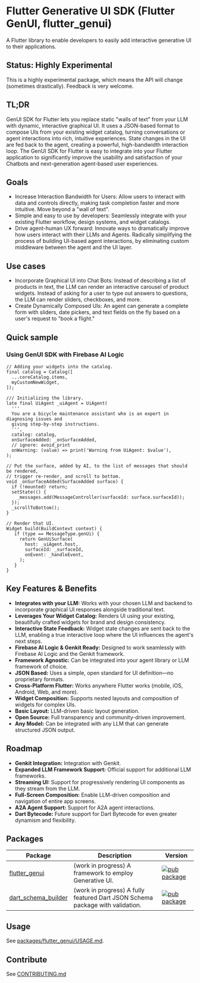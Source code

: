 # Flutter Generative UI SDK (Flutter GenUI, flutter_genui)

A Flutter library to enable developers to easily add interactive
generative UI to their applications.

## Status: Highly Experimental

This is a highly experimental package, which means the API will change (sometimes drastically).
Feedback is very welcome.

## TL;DR

GenUI SDK for Flutter lets you replace static "walls of text" from your LLM with dynamic, interactive
graphical UI.
It uses a JSON-based format to compose UIs from your existing widget catalog, turning conversations or agent
interactions into rich, intuitive experiences. State changes in the UI are fed back to the agent, creating a
powerful, high-bandwidth interaction loop. The GenUI SDK for Flutter is easy to integrate into your Flutter
application to significantly improve the usability and satisfaction of your Chatbots and next-generation
agent-based user experiences.

## Goals

* Increase Interaction Bandwidth for Users: Allow users to interact with data and controls directly,
  making task completion faster and more intuitive. Move beyond a "wall of text".
* Simple and easy to use by developers: Seamlessly integrate with your existing Flutter workflow,
  design systems, and widget catalogs.
* Drive agent-human UX forward: Innovate ways to dramatically improve how users interact with their
  LLMs and Agents. Radically simplifying the process of building UI-based agent interactions, by
  eliminating custom middleware between the agent and the UI layer.

## Use cases

* Incorporate Graphical UI into Chat Bots: Instead of describing a list of products in text,
  the LLM can render an interactive carousel of product widgets. Instead of asking for a user to
  type out answers to questions, the LLM can render sliders, checkboxes, and more.
* Create Dynamically Composed UIs: An agent can generate a complete form with sliders, date pickers,
  and text fields on the fly based on a user's request to "book a flight."

## Quick sample

### Using GenUI SDK with Firebase AI Logic

```
// Adding your widgets into the catalog.
final catalog = Catalog([
  ...coreCatalog.items,
  myCustomNewWidget,
]);

/// Initializing the library.
late final UiAgent _uiAgent = UiAgent(
  '''
  You are a bicycle maintenance assistant who is an expert in diagnosing issues and
  giving step-by-step instructions.
  ''',
  catalog: catalog,
  onSurfaceAdded: _onSurfaceAdded,
  // ignore: avoid_print
  onWarning: (value) => print('Warning from UiAgent: $value'),
);

// Put the surface, added by AI, to the list of messages that should be rendered,
// trigger re-render, and scroll to bottom.
void _onSurfaceAdded(SurfaceAdded surface) {
  if (!mounted) return;
  setState(() {
    _messages.add(MessageController(surfaceId: surface.surfaceId));
  });
  _scrollToBottom();
}

// Render that UI.
Widget build(BuildContext context) {
   if (type == MessageType.genUi) {
     return GenUiSurface(
       host: _uiAgent.host,
       surfaceId: _surfaceId,
       onEvent: _handleEvent,
     );
   }
}
```

## Key Features & Benefits

* **Integrates with your LLM:** Works with your chosen LLM and backend to incorporate graphical
  UI responses alongside traditional text.  
* **Leverages Your Widget Catalog:** Renders UI using your existing, beautifully crafted widgets
  for brand and design consistency.  
* **Interactive State Feedback:** Widget state changes are sent back to the LLM, enabling a
  true interactive loop where the UI influences the agent's next steps.  
* **Firebase AI Logic & Genkit Ready:** Designed to work seamlessly with Firebase AI Logic and the
  Genkit framework.  
* **Framework Agnostic:** Can be integrated into your agent library or LLM framework of choice.  
* **JSON Based:** Uses a simple, open standard for UI definition—no proprietary formats.  
* **Cross-Platform Flutter:** Works anywhere Flutter works (mobile, iOS, Android, Web, and more).  
* **Widget Composition:** Supports nested layouts and composition of widgets for complex UIs.  
* **Basic Layout:** LLM-driven basic layout generation.  
* **Open Source:** Full transparency and community-driven improvement.  
* **Any Model:** Can be integrated with any LLM that can generate structured JSON output.

## Roadmap

* **Genkit Integration:** Integration with Genkit.  
* **Expanded LLM Framework Support:** Official support for additional LLM frameworks.  
* **Streaming UI:** Support for progressively rendering UI components as they stream from the LLM.  
* **Full-Screen Composition:** Enable LLM-driven composition and navigation of entire app screens.  
* **A2A Agent Support:** Support for A2A agent interactions.  
* **Dart Bytecode:** Future support for Dart Bytecode for even greater dynamism and flexibility.

## Packages

| Package                                              | Description                                                                   | Version                                                                                                              |
| ---------------------------------------------------- | ----------------------------------------------------------------------------- | -------------------------------------------------------------------------------------------------------------------- |
| [flutter_genui](packages/flutter_genui/)             | (work in progress) A framework to employ Generative UI.                       | [![pub package](https://img.shields.io/pub/v/flutter_genui.svg)](https://pub.dev/packages/flutter_genui)             |
| [dart_schema_builder](packages/dart_schema_builder/) | (work in progress) A fully featured Dart JSON Schema package with validation. | [![pub package](https://img.shields.io/pub/v/dart_schema_builder.svg)](https://pub.dev/packages/dart_schema_builder) |

## Usage

See [packages/flutter_genui/USAGE.md](packages/flutter_genui/USAGE.md).

## Contribute

See [CONTRIBUTING.md](CONTRIBUTING.md)
